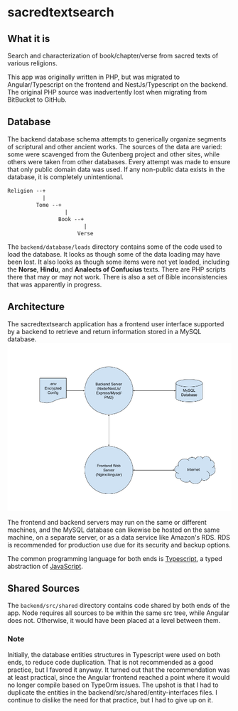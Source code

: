 # sacredtextsearch
## What it is
Search and characterization of book/chapter/verse from sacred texts 
of various religions.

This app was originally written in PHP, but was migrated to Angular/Typescript
on the frontend and NestJs/Typescript on the backend. The original PHP source
was inadvertently lost when migrating from BitBucket to GitHub. 

## Database
The backend database schema attempts to generically organize
segments of scriptural and other ancient works. The sources of the data are
varied: some were scavenged from the Gutenberg project and other sites, while 
others were taken from other databases. Every attempt was made to ensure that
only public domain data was used. If any non-public data exists in the database,
it is completely unintentional.

```
Religion --+
           |
         Tome --+
                  |
                Book --+
                        |
                      Verse
```

The `backend/database/loads` directory contains some of the code
used to load the database. It looks as though some of the data
loading may have been lost. It also looks as though some items were
not yet loaded, including the **Norse**, **Hindu**, 
and **Analects of Confucius** texts. There are PHP
scripts there that may or may not work. There is also a set
of Bible inconsistencies that was apparently in progress.

## Architecture

The sacredtextsearch application has a frontend user interface supported by a 
backend to retrieve and return information stored in a MySQL database.
<img alt="image" src="./Node_Angular_Server_Architecture.png"/>

The frontend and backend servers may run on the same or different machines, 
and the MySQL database can likewise be hosted on the same machine, on a separate server, 
or as a data service like Amazon&#39;s RDS. RDS is recommended for production use due for its
security and backup options.

The common programming language for both ends is 
<a href="https://www.typescriptlang.org/">Typescript</a>, a typed abstraction
of <a href="https://developer.mozilla.org/en-US/docs/Web/JavaScript">JavaScript</a>.

## Shared Sources
The `backend/src/shared` directory contains code shared by both ends of the app.
Node requires all sources to be within the same src tree, while Angular does not.
Otherwise, it would have been placed at a level between them.

### Note
Initially, the database entities structures in Typescript were used
on both ends, to reduce code duplication. That is not recommended as a
good practice, but I favored it anyway. It turned out that the recommendation
was at least practical, since the Angular frontend reached a point where
it would no longer compile based on TypeOrm issues. The upshot is that I had
to duplicate the entities in the backend/src/shared/entity-interfaces files.
I continue to dislike the need for that practice, but I had to give up on it.



